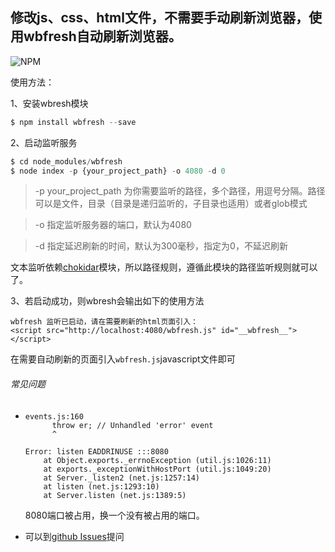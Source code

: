 ## 修改js、css、html文件，不需要手动刷新浏览器，使用wbfresh自动刷新浏览器。

![NPM](https://nodei.co/npm/wbfresh.png)

使用方法：

1、安装wbresh模块

```javascript
$ npm install wbfresh --save
```

2、启动监听服务

```javascript
$ cd node_modules/wbfresh
$ node index -p {your_project_path} -o 4080 -d 0
```

> -p your_project_path 为你需要监听的路径，多个路径，用逗号分隔。路径可以是文件，目录（目录是递归监听的，子目录也适用）或者glob模式

> -o 指定监听服务器的端口，默认为4080

> -d 指定延迟刷新的时间，默认为300毫秒，指定为0，不延迟刷新

文本监听依赖[chokidar](https://github.com/paulmillr/chokidar)模块，所以路径规则，遵循此模块的路径监听规则就可以了。

3、若启动成功，则wbresh会输出如下的使用方法

```
wbfresh 监听已启动，请在需要刷新的html页面引入：
<script src="http://localhost:4080/wbfresh.js" id="__wbfresh__"></script>
```

在需要自动刷新的页面引入`wbfresh.js`javascript文件即可







###### 常见问题

- ```error
  events.js:160
        throw er; // Unhandled 'error' event
        ^

  Error: listen EADDRINUSE :::8080
      at Object.exports._errnoException (util.js:1026:11)
      at exports._exceptionWithHostPort (util.js:1049:20)
      at Server._listen2 (net.js:1257:14)
      at listen (net.js:1293:10)
      at Server.listen (net.js:1389:5)
  ```

  8080端口被占用，换一个没有被占用的端口。

- 可以到[github Issues](https://github.com/lcoder/wbfresh/issues)提问

